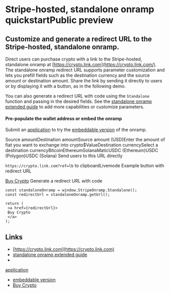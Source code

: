 # Stripe-hosted, standalone onramp quickstartPublic preview

## Customize and generate a redirect URL to the Stripe-hosted, standalone onramp.

Direct users can purchase crypto with a link to the Stripe-hosted, standalone
onramp at [https://crypto.link.com](https://crypto.link.com/). The standalone
onramp redirect URL supports parameter customization and lets you prefill fields
such as the destination currency and the source amount or destination amount.
Share the link by sending it directly to users or by displaying it with a
button, as in the following demo.

You can also generate a redirect URL with code using the `Standalone` function
and passing in the desired fields. See the [standalone onramp extended
guide](https://docs.stripe.com/crypto/onramp/standalone-onramp-guide) to add
more capabilities or customize parameters.

#### Pre-populate the wallet address or embed the onramp

Submit an
[application](https://dashboard.stripe.com/register?redirect=%2Fcrypto-onramp%2Fapplication)
to try the [embeddable
version](https://docs.stripe.com/crypto/onramp/emeddable-onramp-guide) of the
onramp.

Source amountDestination amountSource amount (USD)Enter the amount of fiat you
want to exchange into crypto$ValueDestination currencySelect a destination
currencyBitcoinEthereumSolanaMaticUSDC (Ethereum)USDC (Polygon)USDC (Solana)
Send users to this URL directly

`https://crypto.link.com?ref=lb` to clipboardLivemode
Example button with redirect URL

[Buy Crypto](https://crypto.link.com/?ref=lb)
Generate a redirect URL with code

```
const standaloneOnramp = window.StripeOnramp.Standalone();
const redirectUrl = standaloneOnramp.getUrl();

return (
 <a href={redirectUrl}>
 Buy Crypto
 </a>
);
```

## Links

- [https://crypto.link.com](https://crypto.link.com)
- [standalone onramp extended
guide](https://docs.stripe.com/crypto/onramp/standalone-onramp-guide)
-
[application](https://dashboard.stripe.com/register?redirect=%2Fcrypto-onramp%2Fapplication)
- [embeddable
version](https://docs.stripe.com/crypto/onramp/emeddable-onramp-guide)
- [Buy Crypto](https://crypto.link.com?ref=lb)